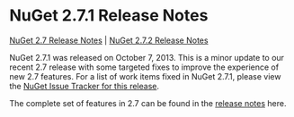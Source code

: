 # NuGet 2.7.1 Release Notes

[NuGet 2.7 Release Notes](/release-notes/nuget-2.7) | [NuGet 2.7.2 Release Notes](/release-notes/nuget-2.7.2)

NuGet 2.7.1 was released on October 7, 2013.  This is a minor update to our recent 2.7 release with some targeted fixes to improve the experience of new 2.7 features. For a list of work items fixed in NuGet 2.7.1, please view the [NuGet Issue Tracker for this release](http://nuget.codeplex.com/workitem/list/advanced?keyword=&status=Closed&type=All&priority=All&release=NuGet%202.7.1&assignedTo=All&component=All&sortField=LastUpdatedDate&sortDirection=Descending&page=0).

The complete set of features in 2.7 can be found in the [release notes](/release-notes/nuget-2.7) here.

